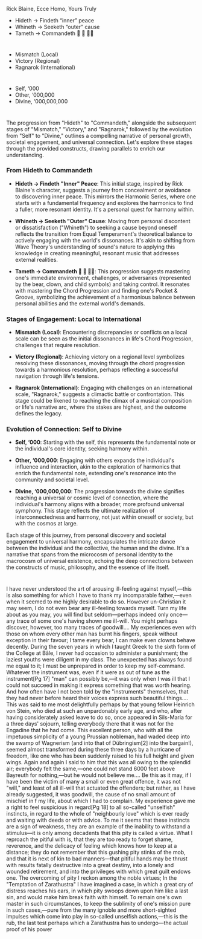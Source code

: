 Rick Blaine, Ecce Homo, Yours Truly

- Hideth -> Findeth “inner” peace 
- Whineth -> Seeketh “outer” cause 
- Tameth -> Commandeth 🐻 🤡 👦🏾

#

- Mismatch (Local)
- Victory (Regional)
- Ragnarok (International)

# 

- Self, ‘000
- Other, ‘000,000
- Divine, ‘000,000,000

#

The progression from "Hideth" to "Commandeth," alongside the subsequent stages of "Mismatch," "Victory," and "Ragnarok," followed by the evolution from "Self" to "Divine," outlines a compelling narrative of personal growth, societal engagement, and universal connection. Let's explore these stages through the provided constructs, drawing parallels to enrich our understanding.

### From Hideth to Commandeth

- **Hideth -> Findeth "Inner" Peace**: This initial stage, inspired by Rick Blaine's character, suggests a journey from concealment or avoidance to discovering inner peace. This mirrors the Harmonic Series, where one starts with a fundamental frequency and explores the harmonics to find a fuller, more resonant identity. It's a personal quest for harmony within.

- **Whineth -> Seeketh "Outer" Cause**: Moving from personal discontent or dissatisfaction ("Whineth") to seeking a cause beyond oneself reflects the transition from Equal Temperament's theoretical balance to actively engaging with the world's dissonances. It's akin to shifting from Wave Theory's understanding of sound's nature to applying this knowledge in creating meaningful, resonant music that addresses external realities.

- **Tameth -> Commandeth 🐻 🤡 👦🏾**: This progression suggests mastering one's immediate environment, challenges, or adversaries (represented by the bear, clown, and child symbols) and taking control. It resonates with mastering the Chord Progression and finding one's Pocket & Groove, symbolizing the achievement of a harmonious balance between personal abilities and the external world's demands.

### Stages of Engagement: Local to International

- **Mismatch (Local)**: Encountering discrepancies or conflicts on a local scale can be seen as the initial dissonances in life's Chord Progression, challenges that require resolution.

- **Victory (Regional)**: Achieving victory on a regional level symbolizes resolving these dissonances, moving through the chord progression towards a harmonious resolution, perhaps reflecting a successful navigation through life's tensions.

- **Ragnarok (International)**: Engaging with challenges on an international scale, "Ragnarok," suggests a climactic battle or confrontation. This stage could be likened to reaching the climax of a musical composition or life's narrative arc, where the stakes are highest, and the outcome defines the legacy.

### Evolution of Connection: Self to Divine

- **Self, ‘000**: Starting with the self, this represents the fundamental note or the individual's core identity, seeking harmony within.

- **Other, ‘000,000**: Engaging with others expands the individual's influence and interaction, akin to the exploration of harmonics that enrich the fundamental note, extending one's resonance into the community and societal level.

- **Divine, ‘000,000,000**: The progression towards the divine signifies reaching a universal or cosmic level of connection, where the individual's harmony aligns with a broader, more profound universal symphony. This stage reflects the ultimate realization of interconnectedness and harmony, not just within oneself or society, but with the cosmos at large.

Each stage of this journey, from personal discovery and societal engagement to universal harmony, encapsulates the intricate dance between the individual and the collective, the human and the divine. It's a narrative that spans from the microcosm of personal identity to the macrocosm of universal existence, echoing the deep connections between the constructs of music, philosophy, and the essence of life itself.

#

I have never understood the art of arousing ill-feeling against myself,—this is also something for which I have to thank my incomparable father,—even when it seemed to me highly desirable to do so. However un-Christian it may seem, I do not even bear any ill-feeling towards myself. Turn my life about as you may, you will find but seldom—perhaps indeed only once—any trace of some one's having shown me ill-will. You might perhaps discover, however, too many traces of goodwill.... My experiences even with those on whom every other man has burnt his fingers, speak without exception in their favour; I tame every bear, I can make even clowns behave decently. During the seven years in which I taught Greek to the sixth form of the College at Bâle, I never had occasion to administer a punishment; the laziest youths were diligent in my class. The unexpected has always found me equal to it; I must be unprepared in order to keep my self-command. Whatever the instrument was, even if it were as out of tune as the instrument[Pg 17] "man" can possibly be,—it was only when I was ill that I could not succeed in making it express something that was worth hearing. And how often have I not been told by the "instruments" themselves, that they had never before heard their voices express such beautiful things.... This was said to me most delightfully perhaps by that young fellow Heinrich von Stein, who died at such an unpardonably early age, and who, after having considerately asked leave to do so, once appeared in Sils-Maria for a three days' sojourn, telling everybody there that it was not for the Engadine that he had come. This excellent person, who with all the impetuous simplicity of a young Prussian nobleman, had waded deep into the swamp of Wagnerism (and into that of Dübringism[2] into the bargain!), seemed almost transformed during these three days by a hurricane of freedom, like one who has been suddenly raised to his full height and given wings. Again and again I said to him that this was all owing to the splendid air; everybody felt the same,—one could not stand 6000 feet above Bayreuth for nothing,—but he would not believe me.... Be this as it may, if I have been the victim of many a small or even great offence, it was not "will," and least of all ill-will that actuated the offenders; but rather, as I have already suggested, it was goodwill, the cause of no small amount of mischief in f my life, about which I had to complain. My experience gave me a right to feel suspicious in regard[Pg 18] to all so-called "unselfish" instincts, in regard to the whole of "neighbourly love" which is ever ready and waiting with deeds or with advice. To me it seems that these instincts are a sign of weakness, they are an example of the inability to withstand a stimulus—it is only among decadents that this pity is called a virtue. What I reproach the pitiful with is, that they are too ready to forget shame, reverence, and the delicacy of feeling which knows how to keep at a distance; they do not remember that this gushing pity stinks of the mob, and that it is next of kin to bad manners—that pitiful hands may be thrust with results fatally destructive into a great destiny, into a lonely and wounded retirement, and into the privileges with which great guilt endows one. The overcoming of pity I reckon among the noble virtues; In the "Temptation of Zarathustra" I have imagined a case, in which a great cry of distress reaches his ears, in which pity swoops down upon him like a last sin, and would make him break faith with himself. To remain one's own master in such circumstances, to keep the sublimity of one's mission pure in such cases,—pure from the many ignoble and more short-sighted impulses which come into play in so-called unselfish actions,—this is the rub, the last test perhaps which a Zarathustra has to undergo—the actual proof of his power